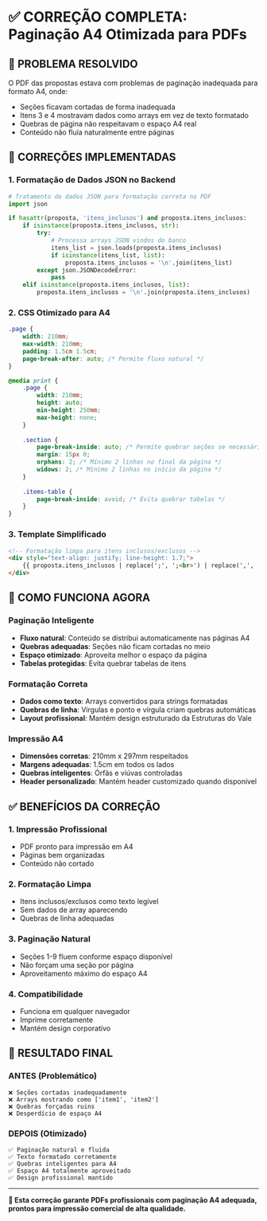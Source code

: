 # ✅ CORREÇÃO COMPLETA: Paginação A4 Otimizada para PDFs

## 🎯 PROBLEMA RESOLVIDO

O PDF das propostas estava com problemas de paginação inadequada para formato A4, onde:
- Seções ficavam cortadas de forma inadequada
- Itens 3 e 4 mostravam dados como arrays em vez de texto formatado
- Quebras de página não respeitavam o espaço A4 real
- Conteúdo não fluía naturalmente entre páginas

## 🔧 CORREÇÕES IMPLEMENTADAS

### 1. **Formatação de Dados JSON no Backend**
```python
# Tratamento de dados JSON para formatação correta no PDF
import json

if hasattr(proposta, 'itens_inclusos') and proposta.itens_inclusos:
    if isinstance(proposta.itens_inclusos, str):
        try:
            # Processa arrays JSON vindos do banco
            itens_list = json.loads(proposta.itens_inclusos)
            if isinstance(itens_list, list):
                proposta.itens_inclusos = '\n'.join(itens_list)
        except json.JSONDecodeError:
            pass
    elif isinstance(proposta.itens_inclusos, list):
        proposta.itens_inclusos = '\n'.join(proposta.itens_inclusos)
```

### 2. **CSS Otimizado para A4**
```css
.page {
    width: 210mm;
    max-width: 210mm;
    padding: 1.5cm 1.5cm;
    page-break-after: auto; /* Permite fluxo natural */
}

@media print {
    .page {
        width: 210mm;
        height: auto;
        min-height: 250mm;
        max-height: none;
    }
    
    .section {
        page-break-inside: auto; /* Permite quebrar seções se necessário */
        margin: 15px 0;
        orphans: 2; /* Mínimo 2 linhas no final da página */
        widows: 2; /* Mínimo 2 linhas no início da página */
    }
    
    .items-table {
        page-break-inside: avoid; /* Evita quebrar tabelas */
    }
}
```

### 3. **Template Simplificado**
```html
<!-- Formatação limpa para itens inclusos/exclusos -->
<div style="text-align: justify; line-height: 1.7;">
    {{ proposta.itens_inclusos | replace(';', ';<br>') | replace(',', ',<br>') | replace('\n', '<br>') | safe }}
</div>
```

## 🚀 COMO FUNCIONA AGORA

### Paginação Inteligente
- **Fluxo natural**: Conteúdo se distribui automaticamente nas páginas A4
- **Quebras adequadas**: Seções não ficam cortadas no meio
- **Espaço otimizado**: Aproveita melhor o espaço da página
- **Tabelas protegidas**: Evita quebrar tabelas de itens

### Formatação Correta
- **Dados como texto**: Arrays convertidos para strings formatadas
- **Quebras de linha**: Vírgulas e ponto e vírgula criam quebras automáticas
- **Layout profissional**: Mantém design estruturado da Estruturas do Vale

### Impressão A4
- **Dimensões corretas**: 210mm x 297mm respeitados
- **Margens adequadas**: 1.5cm em todos os lados
- **Quebras inteligentes**: Órfãs e viúvas controladas
- **Header personalizado**: Mantém header customizado quando disponível

## ✅ BENEFÍCIOS DA CORREÇÃO

### 1. **Impressão Profissional**
- PDF pronto para impressão em A4
- Páginas bem organizadas
- Conteúdo não cortado

### 2. **Formatação Limpa**
- Itens inclusos/exclusos como texto legível
- Sem dados de array aparecendo
- Quebras de linha adequadas

### 3. **Paginação Natural**
- Seções 1-9 fluem conforme espaço disponível
- Não forçam uma seção por página
- Aproveitamento máximo do espaço A4

### 4. **Compatibilidade**
- Funciona em qualquer navegador
- Imprime corretamente
- Mantém design corporativo

## 🎯 RESULTADO FINAL

### ANTES (Problemático)
```
❌ Seções cortadas inadequadamente
❌ Arrays mostrando como ['item1', 'item2']
❌ Quebras forçadas ruins
❌ Desperdício de espaço A4
```

### DEPOIS (Otimizado)
```
✅ Paginação natural e fluida
✅ Texto formatado corretamente
✅ Quebras inteligentes para A4
✅ Espaço A4 totalmente aproveitado
✅ Design profissional mantido
```

---

**🚀 Esta correção garante PDFs profissionais com paginação A4 adequada, prontos para impressão comercial de alta qualidade.**